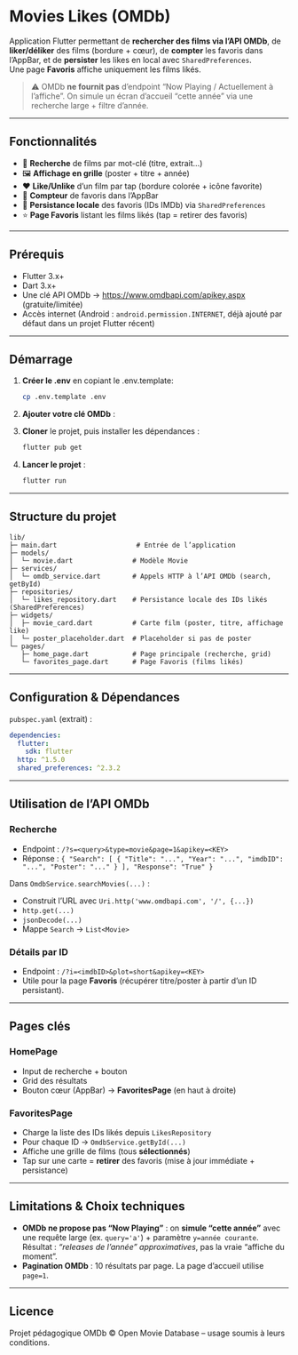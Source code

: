 # Movies Likes (OMDb)

Application Flutter permettant de **rechercher des films via l’API OMDb**, de **liker/déliker** des films (bordure + cœur), de **compter** les favoris dans l’AppBar, et de **persister** les likes en local avec `SharedPreferences`.  
Une page **Favoris** affiche uniquement les films likés.

> ⚠️ OMDb **ne fournit pas** d’endpoint “Now Playing / Actuellement à l’affiche”. On simule un écran d’accueil “cette année” via une recherche large + filtre d’année.

---

## Fonctionnalités

- 🔎 **Recherche** de films par mot-clé (titre, extrait…)
- 🖼️ **Affichage en grille** (poster + titre + année)
- ❤️ **Like/Unlike** d’un film par tap (bordure colorée + icône favorite)
- 🔢 **Compteur** de favoris dans l’AppBar
- 💾 **Persistance locale** des favoris (IDs IMDb) via `SharedPreferences`
- ⭐ **Page Favoris** listant les films likés (tap = retirer des favoris)

---

## Prérequis

- Flutter 3.x+
- Dart 3.x+
- Une clé API OMDb → https://www.omdbapi.com/apikey.aspx (gratuite/limitée)
- Accès internet (Android : `android.permission.INTERNET`, déjà ajouté par défaut dans un projet Flutter récent)

---

## Démarrage

1. **Créer le .env** en copiant le .env.template:
    ```bash
    cp .env.template .env
    ```

2. **Ajouter votre clé OMDb** :

3. **Cloner** le projet, puis installer les dépendances :
   ```bash
   flutter pub get
   ```

4. **Lancer le projet** :
    ```bash
    flutter run 
    ```


---

## Structure du projet

```
lib/
├─ main.dart                    # Entrée de l’application
├─ models/
│  └─ movie.dart               # Modèle Movie
├─ services/
│  └─ omdb_service.dart        # Appels HTTP à l’API OMDb (search, getById)
├─ repositories/
│  └─ likes_repository.dart    # Persistance locale des IDs likés (SharedPreferences)
├─ widgets/
│  ├─ movie_card.dart          # Carte film (poster, titre, affichage like)
│  └─ poster_placeholder.dart  # Placeholder si pas de poster
└─ pages/
   ├─ home_page.dart           # Page principale (recherche, grid)
   └─ favorites_page.dart      # Page Favoris (films likés)
```

---

## Configuration & Dépendances

`pubspec.yaml` (extrait) :
```yaml
dependencies:
  flutter:
    sdk: flutter
  http: ^1.5.0
  shared_preferences: ^2.3.2
```

---

## Utilisation de l’API OMDb

### Recherche
- Endpoint : `/?s=<query>&type=movie&page=1&apikey=<KEY>`
- Réponse : `{ "Search": [ { "Title": "...", "Year": "...", "imdbID": "...", "Poster": "..." } ], "Response": "True" }`

Dans `OmdbService.searchMovies(...)` :
- Construit l’URL avec `Uri.http('www.omdbapi.com', '/', {...})`
- `http.get(...)`
- `jsonDecode(...)`
- Mappe `Search` → `List<Movie>`

### Détails par ID
- Endpoint : `/?i=<imdbID>&plot=short&apikey=<KEY>`
- Utile pour la page **Favoris** (récupérer titre/poster à partir d’un ID persistant).

---

## Pages clés

### HomePage
- Input de recherche + bouton
- Grid des résultats
- Bouton cœur (AppBar) → **FavoritesPage** (en haut à droite)

### FavoritesPage
- Charge la liste des IDs likés depuis `LikesRepository`
- Pour chaque ID → `OmdbService.getById(...)`
- Affiche une grille de films (tous **sélectionnés**)
- Tap sur une carte = **retirer** des favoris (mise à jour immédiate + persistance)

---

## Limitations & Choix techniques

- **OMDb ne propose pas “Now Playing”** : on **simule “cette année”** avec une requête large (ex. `query='a'`) + paramètre `y=année courante`. Résultat : *“releases de l’année” approximatives*, pas la vraie “affiche du moment”.
- **Pagination OMDb** : 10 résultats par page. La page d’accueil utilise `page=1`.

---


## Licence

Projet pédagogique
OMDb © Open Movie Database – usage soumis à leurs conditions.
